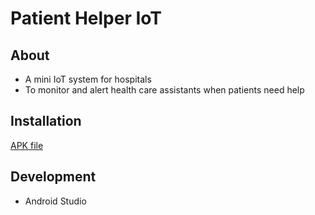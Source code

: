 # Patient Helper IoT
## About
- A mini IoT system for hospitals
- To monitor and alert health care assistants when patients need help

## Installation
[APK file](https://drive.google.com/drive/folders/1bWBaucudhVCYZ8WQyr1AMSGvpDVx4QzG?usp=sharing)

## Development
- Android Studio
